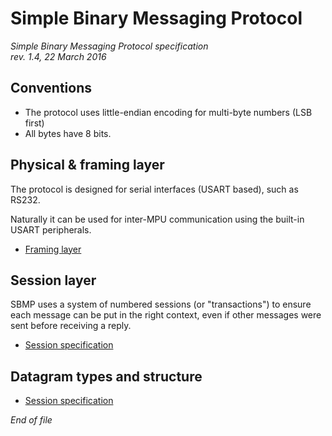 # Simple Binary Messaging Protocol

<i>
Simple Binary Messaging Protocol specification <br>
rev. 1.4, 22 March 2016
</i>

## Conventions

- The protocol uses little-endian encoding for multi-byte numbers (LSB first)
- All bytes have 8 bits.


## Physical & framing layer

The protocol is designed for serial interfaces (USART based), such as RS232.

Naturally it can be used for inter-MPU communication using the built-in USART
peripherals.

- [Framing layer](FRAMING_LAYER.md)


## Session layer

SBMP uses a system of numbered sessions (or "transactions") to ensure each
message can be put in the right context, even if other messages were sent
before receiving a reply.

- [Session specification](SESSION_LAYER.md)


## Datagram types and structure

- [Session specification](DATAGRAMS.md)

*End of file*


